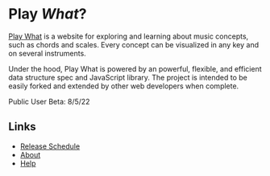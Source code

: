 # Play *What*?

[Play What](https://www.play-what.com/) is a website for exploring and learning about music concepts, such as chords and scales. Every concept can be visualized in any key and on several instruments.

Under the hood, Play What is powered by an powerful, flexible, and efficient data structure spec and JavaScript library. The project is intended to be easily forked and extended by other web developers when complete.

Public User Beta: 8/5/22

## Links

- [Release Schedule](https://www.play-what.com/coming-soon/)
- [About](https://www.play-what.com/about/)
- [Help](https://www.play-what.com/help/)

